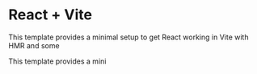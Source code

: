# React + Vite

This template provides a minimal setup to get React working in Vite with HMR and some 

This template provides a mini